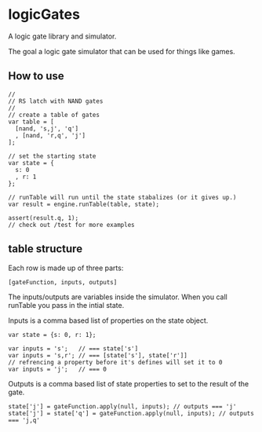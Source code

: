 logicGates
==========

A logic gate library and simulator.

The goal a logic gate simulator that can be used for things like games.

## How to use

    //
    // RS latch with NAND gates
    //
    // create a table of gates
    var table = [
      [nand, 's,j', 'q']
      , [nand, 'r,q', 'j']
    ];
    
    // set the starting state
    var state = {
      s: 0
      , r: 1
    };

    // runTable will run until the state stabalizes (or it gives up.)
    var result = engine.runTable(table, state);
    
    assert(result.q, 1);
    // check out /test for more examples

## table structure
Each row is made up of three parts:

    [gateFunction, inputs, outputs]
    
The inputs/outputs are variables inside the simulator. When you call runTable you pass in the intial state. 

Inputs is a comma based list of properties on the state object.

    var state = {s: 0, r: 1};

    var inputs = 's';   // === state['s']
    var inputs = 's,r'; // === [state['s'], state['r']]
    // refrencing a property before it's defines will set it to 0
    var inputs = 'j';   // === 0

Outputs is a comma based list of state properties to set to the result of the gate.

    state['j'] = gateFunction.apply(null, inputs); // outputs === 'j'
    state['j'] = state['q'] = gateFunction.apply(null, inputs); // outputs === 'j,q'
